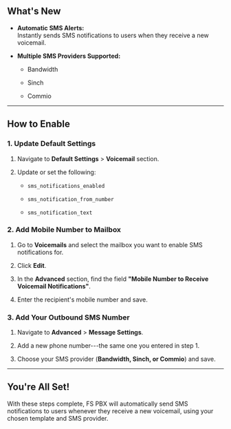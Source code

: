 What's New
----------

-   **Automatic SMS Alerts:**\
    Instantly sends SMS notifications to users when they receive a new voicemail.

-   **Multiple SMS Providers Supported:**

    -   Bandwidth

    -   Sinch

    -   Commio

* * * * *

How to Enable
-------------

### 1\. Update Default Settings

1.  Navigate to **Default Settings** > **Voicemail** section.

2.  Update or set the following:

    -   `sms_notifications_enabled`

    -   `sms_notification_from_number`

    -   `sms_notification_text`

### 2\. Add Mobile Number to Mailbox

1.  Go to **Voicemails** and select the mailbox you want to enable SMS notifications for.

2.  Click **Edit**.

3.  In the **Advanced** section, find the field **"Mobile Number to Receive Voicemail Notifications"**.

4.  Enter the recipient's mobile number and save.

### 3\. Add Your Outbound SMS Number

1.  Navigate to **Advanced** > **Message Settings**.

2.  Add a new phone number---the same one you entered in step 1.

3.  Choose your SMS provider (**Bandwidth, Sinch, or Commio**) and save.

* * * * *

You're All Set!
---------------

With these steps complete, FS PBX will automatically send SMS notifications to users whenever they receive a new voicemail, using your chosen template and SMS provider.